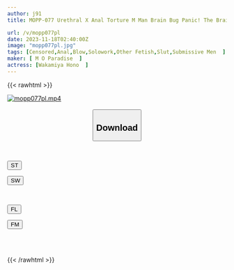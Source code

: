 ```yaml
---
author: j91
title: MOPP-077 Urethral X Anal Torture M Man Brain Bug Panic! The Brain Bug Is Being Played With By The Sensual Torture Slut Sister And Cumming! Hono Wakamiya

url: /v/mopp077pl
date: 2023-11-18T02:40:00Z
image: "mopp077pl.jpg"
tags: [Censored,Anal,Blow,Solowork,Other Fetish,Slut,Submissive Men	 ]
maker: [ M O Paradise  ]
actress: [Wakamiya Hono  ]
---
```



{{< rawhtml >}}

<div class="video" data-videoid="3AbXxgzLX9sdbwV">
    <a href="javascript:;">
        <img src="/v/mopp077pl/mopp077pl.jpg" width="WIDTH" height="HEIGHT" alt="mopp077pl.mp4" loading="lazy">
    </a>
</div>

<script type="text/javascript" src="https://j91.asia/asset/on-demand-st.js"></script>

<br>
  <link rel="stylesheet" href="https://j91.asia/asset/bs5.css">
  
  <center>
  <button class="btn btn-primary" type="button" data-bs-toggle="collapse" data-bs-target=".multi-collapse" aria-expanded="false" aria-controls="multiCollapseExample1 multiCollapseExample2"><h2>Download</h2></button></center>
</p>
<div class="row">
  <div class="col">
    <div class="collapse multi-collapse" id="multiCollapseExample1">
      <div class="card card-body">
	      	      <br>
<div class="buttons">  
<p><a href="https://streamtape.to/v/3AbXxgzLX9sdbwV" target="_blank"><button class="btn-hover color-3"><i class="fa fa-download"></i> ST</button></a></p>
<p><a href="https://sfastwish.com/ywymc47ejvv3" target="_blank"><button class="btn-hover color-2"><i class="fa fa-download"></i> SW</button></a></p></div>
    </div>
  </div>
</div>
  <div class="col">
    <div class="collapse multi-collapse" id="multiCollapseExample2">
      <div class="card card-body">
	      <br>
<div class="buttons">
<p><a href="https://filelions.online/f/jalxe35kt2he" target="_blank"><button class="btn-hover color-9"><i class="fa fa-download"></i> FL</button></a></p>
<p><a href="https://filemoon.sx/d/mo8ivtxzqfhg" target="_blank"><button class="btn-hover color-8"><i class="fa fa-download"></i> FM</button></a></p></div>
<br><br>
      </div>
    </div>
  </div>
</div>

{{< /rawhtml >}}
